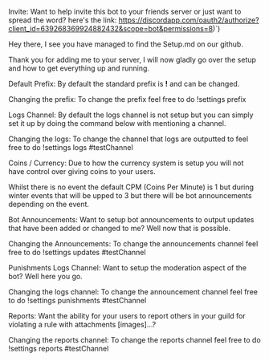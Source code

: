 Invite: Want to help invite this bot to your friends server or just want to spread the word? here's the link: https://discordapp.com/oauth2/authorize?client_id=639268369924882432&scope=bot&permissions=8)`)


Hey there,
I see you have managed to find the Setup.md on our github.

Thank you for adding me to your server, I will now gladly go over the setup and how to get everything up and running.


  Default Prefix: By default the standard prefix is **!** and can be changed.
  
  Changing the prefix: To change the prefix feel free to do !settings prefix <value>
  
  Logs Channel: By default the logs channel is not setup but you can simply set it up by doing the command below with mentioning a channel.
  
  Changing the logs: To change the channel that logs are outputted to feel free to do !settings logs #testChannel

  Coins / Currency: Due to how the currency system is setup you will not have control over giving coins to your users.
  
  Whilst there is no event the default CPM (Coins Per Minute) is 1 but during winter events that will be upped to 3 but there will be bot announcements depending on the event.
  
  Bot Announcements: Want to setup bot announcements to output updates that have been added or changed to me? Well now that is possible.
  
  Changing the Announcements: To change the announcements channel feel free to do !settings updates #testChannel

  Punishments Logs Channel: Want to setup the moderation aspect of the bot? Well here you go.
  
  Changing the logs channel: To change the announcement channel feel free to do !settings punishments #testChannel
  
  Reports: Want the ability for your users to report others in your guild for violating a rule with attachments [images]...?
  
  Changing the reports channel: To change the reports channel feel free to do !settings reports #testChannel 
